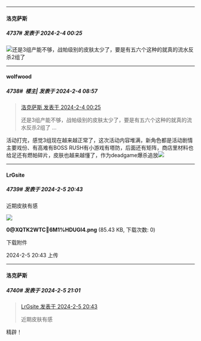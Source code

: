 *****

####  洛克萨斯  
##### 4737#       发表于 2024-2-4 00:25

<img src="https://static.saraba1st.com/image/smiley/face2017/053.png" referrerpolicy="no-referrer">还是3组产能不够，战帕级别的皮肤太少了，要是有五六个这种的就真的流水反杀2组了


*****

####  wolfwood  
##### 4738#         楼主| 发表于 2024-2-4 08:57

<blockquote><a href="httphttps://bbs.saraba1st.com/2b/forum.php?mod=redirect&amp;goto=findpost&amp;pid=63874740&amp;ptid=2015087" target="_blank">洛克萨斯 发表于 2024-2-4 00:25</a>

还是3组产能不够，战帕级别的皮肤太少了，要是有五六个这种的就真的流水反杀2组了 ...</blockquote>
活动打完，感觉3组现在越来越正常了，这次活动内容堆满，新角色都是活动剧情主要戏份、有高难有BOSS RUSH有小游戏有塔防，后面还有矩阵，商店里材料也给足还有燃帕碎片，皮肤也越来越懂了，作为deadgame爆杀追放<img src="https://static.saraba1st.com/image/smiley/face2017/220.png" referrerpolicy="no-referrer">

*****

####  LrGsite  
##### 4739#       发表于 2024-2-5 20:43

近期皮肤有感

<img src="https://img.saraba1st.com/forum/202402/05/204356u0v7f6u1xs22b91x.png" referrerpolicy="no-referrer">

<strong>0@XQTK2WTC6M1%HDUGI4.png</strong> (85.43 KB, 下载次数: 0)

下载附件

2024-2-5 20:43 上传


*****

####  洛克萨斯  
##### 4740#       发表于 2024-2-5 21:01

<blockquote><a href="httphttps://bbs.saraba1st.com/2b/forum.php?mod=redirect&amp;goto=findpost&amp;pid=63891357&amp;ptid=2015087" target="_blank">LrGsite 发表于 2024-2-5 20:43</a>

近期皮肤有感</blockquote>
精辟！

